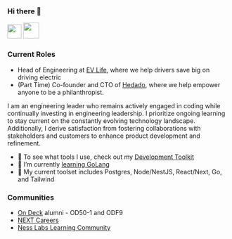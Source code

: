 ### Hi there 👋

[<img src="https://aux.iconspalace.com/uploads/linkedin-flat-icon-256.png" height="32" width="32" />](https://www.linkedin.com/in/cmcampbell24/) [<img src="https://icons.iconarchive.com/icons/paomedia/small-n-flat/256/social-twitter-icon.png" height="36" width="36" />](https://twitter.com/developerfoodie)

### Current Roles
- Head of Engineering at [EV Life](https://evlife.co), where we help drivers save big on driving electric
- (Part Time) Co-founder and CTO of [Hedado](https://hedado.com), where we help empower anyone to be a philanthropist.

I am an engineering leader who remains actively engaged in coding while continually investing in engineering leadership. I prioritize ongoing learning to stay current on the constantly evolving technology landscape. Additionally, I derive satisfaction from fostering collaborations with stakeholders and customers to enhance product development and refinement.

- 🧰 To see what tools I use, check out my [Development Toolkit](https://github.com/craigmcampbell/development-toolkit)
- 🔭 I’m currently [learning GoLang](https://github.com/craigmcampbell/learning-go)
- 🌱 My current toolset includes Postgres, Node/NestJS, React/Next, Go, and Tailwind

### Communities
- [On Deck](https://beondeck.com/) alumni - OD50-1 and ODF9
- [NEXT Careers](https://www.nextcareers.co/)
- [Ness Labs Learning Community](https://nesslabs.com/membership)
